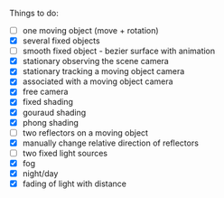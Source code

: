 Things to do:

- [ ] one moving object (move + rotation)
- [x] several fixed objects
- [ ] smooth fixed object - bezier surface with animation
- [x] stationary observing the scene camera
- [x] stationary tracking a moving object camera
- [x] associated with a moving object camera
- [x] free camera
- [x] fixed shading
- [x] gouraud shading
- [x] phong shading
- [ ] two reflectors on a moving object
- [x] manually change relative direction of reflectors
- [ ] two fixed light sources
- [x] fog
- [x] night/day
- [x] fading of light with distance
